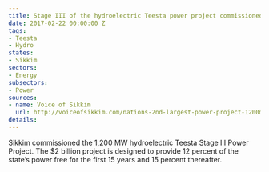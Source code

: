 ```yaml
---
title: Stage III of the hydroelectric Teesta power project commissioned at 1200 MW
date: 2017-02-22 00:00:00 Z
tags:
- Teesta
- Hydro
states:
- Sikkim
sectors:
- Energy
subsectors:
- Power
sources:
- name: Voice of Sikkim
  url: http://voiceofsikkim.com/nations-2nd-largest-power-project-1200mw-teesta-stage-iii-commissioned-in-sikkim/
details: 
---
```


Sikkim commissioned the 1,200 MW hydroelectric Teesta Stage III Power Project. The $2 billion project is designed to provide 12 percent of the state’s power free for the first 15 years and 15 percent thereafter.
